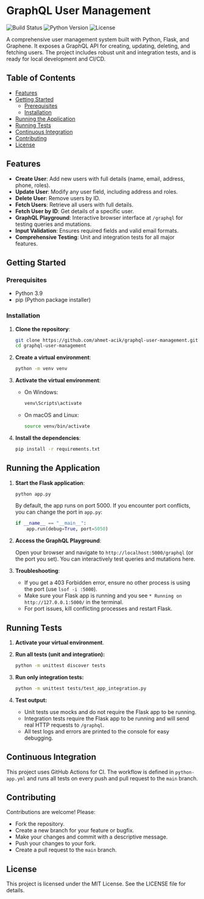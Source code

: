 

# GraphQL User Management

![Build Status](https://github.com/your-username/graphql-user-management/actions/workflows/python-app.yml/badge.svg)
![Python Version](https://img.shields.io/badge/python-3.9-blue.svg)
![License](https://img.shields.io/badge/license-MIT-green.svg)

A comprehensive user management system built with Python, Flask, and Graphene. It exposes a GraphQL API for creating, updating, deleting, and fetching users. The project includes robust unit and integration tests, and is ready for local development and CI/CD.

## Table of Contents

- [Features](#features)
- [Getting Started](#getting-started)
  - [Prerequisites](#prerequisites)
  - [Installation](#installation)
- [Running the Application](#running-the-application)
- [Running Tests](#running-tests)
- [Continuous Integration](#continuous-integration)
- [Contributing](#contributing)
- [License](#license)


## Features

- **Create User**: Add new users with full details (name, email, address, phone, roles).
- **Update User**: Modify any user field, including address and roles.
- **Delete User**: Remove users by ID.
- **Fetch Users**: Retrieve all users with full details.
- **Fetch User by ID**: Get details of a specific user.
- **GraphQL Playground**: Interactive browser interface at `/graphql` for testing queries and mutations.
- **Input Validation**: Ensures required fields and valid email formats.
- **Comprehensive Testing**: Unit and integration tests for all major features.

## Getting Started

### Prerequisites

- Python 3.9
- pip (Python package installer)

### Installation

1. **Clone the repository**:

   ```sh
   git clone https://github.com/ahmet-acik/graphql-user-management.git
   cd graphql-user-management
   ```

2. **Create a virtual environment**:

   ```sh
   python -m venv venv
   ```

3. **Activate the virtual environment**:

   - On Windows:

     ```sh
     venv\Scripts\activate
     ```

   - On macOS and Linux:

     ```sh
     source venv/bin/activate
     ```

4. **Install the dependencies**:

   ```sh
   pip install -r requirements.txt
   ```


## Running the Application

1. **Start the Flask application**:

   ```sh
   python app.py
   ```

   By default, the app runs on port 5000. If you encounter port conflicts, you can change the port in `app.py`:
   ```python
   if __name__ == "__main__":
       app.run(debug=True, port=5050)
   ```

2. **Access the GraphQL Playground**:

   Open your browser and navigate to `http://localhost:5000/graphql` (or the port you set). You can interactively test queries and mutations here.

3. **Troubleshooting**:
   - If you get a 403 Forbidden error, ensure no other process is using the port (use `lsof -i :5000`).
   - Make sure your Flask app is running and you see `* Running on http://127.0.0.1:5000/` in the terminal.
   - For port issues, kill conflicting processes and restart Flask.


## Running Tests

1. **Activate your virtual environment**.

2. **Run all tests (unit and integration):**
   ```sh
   python -m unittest discover tests
   ```

3. **Run only integration tests:**
   ```sh
   python -m unittest tests/test_app_integration.py
   ```

4. **Test output:**
   - Unit tests use mocks and do not require the Flask app to be running.
   - Integration tests require the Flask app to be running and will send real HTTP requests to `/graphql`.
   - All test logs and errors are printed to the console for easy debugging.


## Continuous Integration

This project uses GitHub Actions for CI. The workflow is defined in `python-app.yml` and runs all tests on every push and pull request to the `main` branch.


## Contributing

Contributions are welcome! Please:
- Fork the repository.
- Create a new branch for your feature or bugfix.
- Make your changes and commit with a descriptive message.
- Push your changes to your fork.
- Create a pull request to the `main` branch.


## License

This project is licensed under the MIT License. See the LICENSE file for details.

